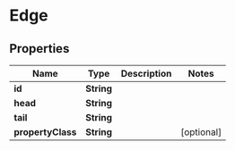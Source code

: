 
# Edge

## Properties
Name | Type | Description | Notes
------------ | ------------- | ------------- | -------------
**id** | **String** |  | 
**head** | **String** |  | 
**tail** | **String** |  | 
**propertyClass** | **String** |  |  [optional]




